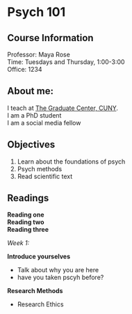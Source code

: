 # Psych 101

## Course Information
Professor: Maya Rose\
Time: Tuesdays and Thursday, 1:00-3:00\
Office: 1234

## About me:
I teach at [The Graduate Center, CUNY](https://www.gc.cuny).\
I am a PhD student\
I am a social media fellow

## Objectives
1. Learn about the foundations of psych
2. Psych methods 
3. Read scientific text

## Readings
**Reading one**\
**Reading two**\
**Reading three**

*Week 1:*

**Introduce yourselves**
- Talk about why you are here
- have you taken pscyh before?

**Research Methods**
- Research Ethics




